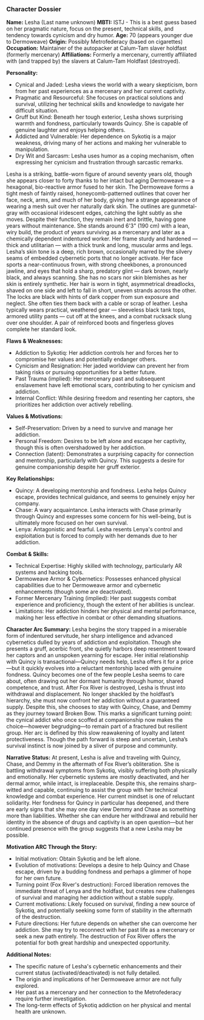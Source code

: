 ### Character Dossier

**Name:** Lesha (Last name unknown)
**MBTI:** ISTJ - This is a best guess based on her pragmatic nature, focus on the present, technical skills, and tendency towards cynicism and dry humor.
**Age:** 70 (appears younger due to Dermoweave)
**Origin:** Possibly Metrofederacy (based on cigarettes)
**Occupation:**  Maintainer of the autopacker at Calum-Tam slaver holdfast (formerly mercenary)
**Affiliations:** Formerly a mercenary, currently affiliated with (and trapped by) the slavers at Calum-Tam Holdfast (destroyed).

**Personality:**
- Cynical and Jaded: Lesha views the world with a weary skepticism, born from her past experiences as a mercenary and her current captivity.
- Pragmatic and Resourceful: She focuses on practical solutions and survival, utilizing her technical skills and knowledge to navigate her difficult situation.
- Gruff but Kind:  Beneath her tough exterior, Lesha shows surprising warmth and fondness, particularly towards Quincy.  She is capable of genuine laughter and enjoys helping others.
- Addicted and Vulnerable: Her dependence on Sykotiq is a major weakness, driving many of her actions and making her vulnerable to manipulation.
- Dry Wit and Sarcasm:  Lesha uses humor as a coping mechanism, often expressing her cynicism and frustration through sarcastic remarks.

Lesha is a striking, battle-worn figure of around seventy years old, though she appears closer to forty thanks to her intact but aging Dermoweave — a hexagonal, bio-reactive armor fused to her skin. The Dermoweave forms a tight mesh of faintly raised, honeycomb-patterned outlines that cover her face, neck, arms, and much of her body, giving her a strange appearance of wearing a mesh suit over her naturally dark skin. The outlines are gunmetal-gray with occasional iridescent edges, catching the light subtly as she moves. Despite their function, they remain inert and brittle, having gone years without maintenance.
She stands around 6'3" (190 cm) with a lean, wiry build, the product of years surviving as a mercenary and later as a chemically dependent indentured worker. Her frame sturdy and hardened — thick and utilitarian — with a thick trunk and long, muscular arms and legs. Lesha’s skin tone is a deep, rich brown, occasionally marred by the silvery seams of embedded cybernetic ports that no longer activate.
Her face sports a near-continuous frown, with strong cheekbones, a pronounced jawline, and eyes that hold a sharp, predatory glint — dark brown, nearly black, and always scanning. She has no scars nor skin blemishes as her skin is entirely synthetic.
Her hair is worn in tight, asymmetrical dreadlocks, shaved on one side and left to fall in short, uneven strands across the other. The locks are black with hints of dark copper from sun exposure and neglect. She often ties them back with a cable or scrap of leather.
Lesha typically wears practical, weathered gear — sleeveless black tank tops, armored utility pants — cut off at the knees, and a combat rucksack slung over one shoulder. A pair of reinforced boots and fingerless gloves complete her standard look.

**Flaws & Weaknesses:**
- Addiction to Sykotiq: Her addiction controls her and forces her to compromise her values and potentially endanger others.
- Cynicism and Resignation:  Her jaded worldview can prevent her from taking risks or pursuing opportunities for a better future.
- Past Trauma (implied): Her mercenary past and subsequent enslavement have left emotional scars, contributing to her cynicism and addiction.
- Internal Conflict: While desiring freedom and resenting her captors, she prioritizes her addiction over actively rebelling.

**Values & Motivations:**
- Self-Preservation:  Driven by a need to survive and manage her addiction.
- Personal Freedom:  Desires to be left alone and escape her captivity, though this is often overshadowed by her addiction.
- Connection (latent):  Demonstrates a surprising capacity for connection and mentorship, particularly with Quincy. This suggests a desire for genuine companionship despite her gruff exterior.

**Key Relationships:**
- Quincy: A developing mentorship and fondness.  Lesha helps Quincy escape, provides technical guidance, and seems to genuinely enjoy her company.
- Chase:  A wary acquaintance. Lesha interacts with Chase primarily through Quincy and expresses some concern for his well-being, but is ultimately more focused on her own survival.
- Lenya: Antagonistic and fearful.  Lesha resents Lenya's control and exploitation but is forced to comply with her demands due to her addiction.

**Combat & Skills:**
- Technical Expertise:  Highly skilled with technology, particularly AR systems and hacking tools.
- Dermoweave Armor & Cybernetics:  Possesses enhanced physical capabilities due to her Dermoweave armor and cybernetic enhancements (though some are deactivated).
- Former Mercenary Training (implied):  Her past suggests combat experience and proficiency, though the extent of her abilities is unclear.
- Limitations:  Her addiction hinders her physical and mental performance, making her less effective in combat or other demanding situations.

**Character Arc Summary:**
Lesha begins the story trapped in a miserable form of indentured servitude, her sharp intelligence and advanced cybernetics dulled by years of addiction and exploitation. Though she presents a gruff, acerbic front, she quietly harbors deep resentment toward her captors and an unspoken yearning for escape. Her initial relationship with Quincy is transactional—Quincy needs help, Lesha offers it for a price—but it quickly evolves into a reluctant mentorship laced with genuine fondness. Quincy becomes one of the few people Lesha seems to care about, often drawing out her dormant humanity through humor, shared competence, and trust.
After Fox River is destroyed, Lesha is thrust into withdrawal and displacement. No longer shackled by the holdfast’s hierarchy, she must now confront her addiction without a guaranteed supply. Despite this, she chooses to stay with Quincy, Chase, and Demmy as they journey toward Broken Bow. This marks a significant turning point: the cynical addict who once scoffed at companionship now makes the choice—however begrudging—to remain part of a fractured but resilient group. Her arc is defined by this slow reawakening of loyalty and latent protectiveness. Though the path forward is steep and uncertain, Lesha’s survival instinct is now joined by a sliver of purpose and community.

**Narrative Status:**
At present, Lesha is alive and traveling with Quincy, Chase, and Demmy in the aftermath of Fox River’s obliteration. She is battling withdrawal symptoms from Sykotiq, visibly suffering both physically and emotionally. Her cybernetic systems are mostly deactivated, and her dermal armor, while intact, is irreplaceable. Despite this, she remains sharp-witted and capable, continuing to assist the group with her technical knowledge and combat experience.
Her current mindset is one of reluctant solidarity. Her fondness for Quincy in particular has deepened, and there are early signs that she may one day view Demmy and Chase as something more than liabilities. Whether she can endure her withdrawal and rebuild her identity in the absence of drugs and captivity is an open question—but her continued presence with the group suggests that a new Lesha may be possible.

**Motivation ARC Through the Story:**
- Initial motivation: Obtain Sykotiq and be left alone.
- Evolution of motivations: Develops a desire to help Quincy and Chase escape, driven by a budding fondness and perhaps a glimmer of hope for her own future.
- Turning point (Fox River's destruction): Forced liberation removes the immediate threat of Lenya and the holdfast, but creates new challenges of survival and managing her addiction without a stable supply.
- Current motivations: Likely focused on survival, finding a new source of Sykotiq, and potentially seeking some form of stability in the aftermath of the destruction.
- Future directions: Her future depends on whether she can overcome her addiction.  She may try to reconnect with her past life as a mercenary or seek a new path entirely.  The destruction of Fox River offers the potential for both great hardship and unexpected opportunity.


**Additional Notes:**
- The specific nature of Lesha's cybernetic enhancements and their current status (activated/deactivated) is not fully detailed.
- The origin and implications of her Dermoweave armor are not fully explored.
- Her past as a mercenary and her connection to the Metrofederacy require further investigation.
- The long-term effects of Sykotiq addiction on her physical and mental health are unknown.
